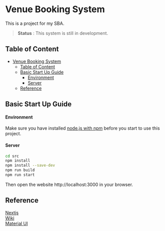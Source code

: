 # Venue Booking System

This is a project for my SBA.
> **Status** : This system is still in development.

## Table of Content
- [Venue Booking System](#venue-booking-system)
  - [Table of Content](#table-of-content)
  - [Basic Start Up Guide](#basic-start-up-guide)
      - [Environment](#environment)
      - [Server](#server)
  - [Reference](#reference)

## Basic Start Up Guide

#### Environment
Make sure you have installed [node.js with npm](https://nodejs.org/en/) before you start to use this project.

#### Server
```bash
cd src
npm install
npm install --save-dev
npm run build
npm run start
```

Then open the website http://localhost:3000 in your browser.

## Reference

[Nextjs](https://beta.nextjs.org/docs)<br/>
[Wiki](https://github.com/2LockTsun/Classroom-Booking-System/wiki)<br/>
[Material UI](https://mui.com/)
